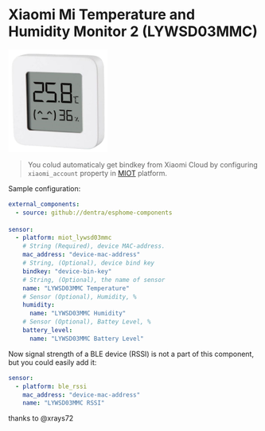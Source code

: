 # Xiaomi Mi Temperature and Humidity Monitor 2 (LYWSD03MMC)

<img src="miot_lywsd03mmc.png" alt="LYWSD03MMC" width="200"/>

> You colud automaticaly get bindkey from Xiaomi Cloud by configuring `xiaomi_account` property in [MIOT](../miot/) platform.

Sample configuration:
```yaml
external_components:
  - source: github://dentra/esphome-components

sensor:
  - platform: miot_lywsd03mmc
    # String (Required), device MAC-address.
    mac_address: "device-mac-address"
    # String, (Optional), device bind key
    bindkey: "device-bin-key"
    # String, (Optional), the name of sensor
    name: "LYWSD03MMC Temperature"
    # Sensor (Optional), Humidity, %
    humidity:
      name: "LYWSD03MMC Humidity"
    # Sensor (Optional), Battey Level, %
    battery_level:
      name: "LYWSD03MMC Battery Level"
```

Now signal strength of a BLE device (RSSI) is not a part of this component, but you could easily add it:
```yaml
sensor:
  - platform: ble_rssi
    mac_address: "device-mac-address"
    name: "LYWSD03MMC RSSI"
```

thanks to @xrays72
